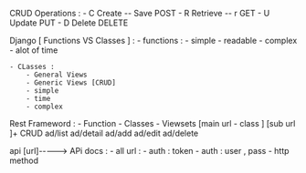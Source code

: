 


CRUD Operations  :
    - C Create   -- Save  POST
    - R Retrieve -- r     GET
    - U Update            PUT
    - D Delete            DELETE



Django  [ Functions VS Classes ] :
    - functions : 
        - simple 
        - readable
        - complex 
        - alot of time 


    - CLasses :
        - General Views 
        - Generic Views [CRUD] 
        - simple
        - time 
        - complex 


Rest Frameword : 
    - Function
    - Classes 
    - Viewsets [main url - class ] [sub url ]+ CRUD
            ad/list
            ad/detail
            ad/add
            ad/edit
            ad/delete




api [url]-----> APi docs : 
            - all url :
                - auth : token 
                - auth : user , pass
                - http method